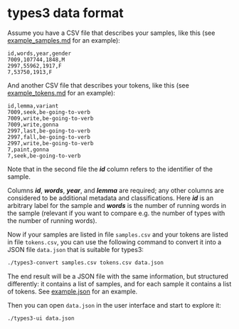 # types3 data format

Assume you have a CSV file that describes your samples, like this (see [example_samples.md](example_samples.md) for an example):

```csv
id,words,year,gender
7009,107744,1848,M
2997,55962,1917,F
7,53750,1913,F
````

And another CSV file that describes your tokens, like this (see [example_tokens.md](example_tokens.md) for an example):

```csv
id,lemma,variant
7009,seek,be-going-to-verb
7009,write,be-going-to-verb
7009,write,gonna
2997,last,be-going-to-verb
2997,fall,be-going-to-verb
2997,write,be-going-to-verb
7,paint,gonna
7,seek,be-going-to-verb
```

Note that in the second file the ***id*** column refers to the identifier of the sample.

Columns ***id***, ***words***, ***year***, and ***lemma*** are required; any other columns are considered to be additional metadata and classifications. Here ***id*** is an arbitrary label for the sample and ***words*** is the number of running words in the sample (relevant if you want to compare e.g. the number of types with the number of running words).

Now if your samples are listed in file `samples.csv` and your tokens are listed in file `tokens.csv`, you can use the following command to convert it into a JSON file `data.json` that is suitable for types3:

```bash
./types3-convert samples.csv tokens.csv data.json
```

The end result will be a JSON file with the same information, but structured differently: it contains a list of samples, and for each sample it contains a list of tokens. See [example.json](example.json) for an example.

Then you can open `data.json` in the user interface and start to explore it:

```bash
./types3-ui data.json
```
